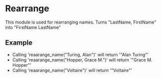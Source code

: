 Rearrange
=========

This  module is used for rearranging names.
Turns "LastName, FirstName" into "FirstName LastName"

## Example

 * Calling 'reaarange_name("Turing, Alan")' will return '"Alan Turing"'
 * Calling 'reaarange_name("Hopper, Grace M.")' will return '"Grace M. Hopper"'
 * Calling 'reaarange_name("Voltaire")' will return '"Voltaire"'

